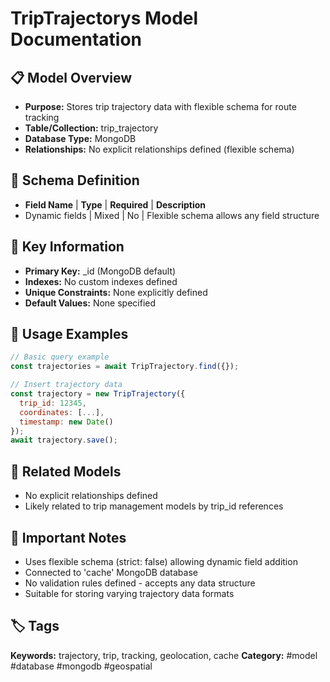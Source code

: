 # TripTrajectorys Model Documentation

## 📋 Model Overview
- **Purpose:** Stores trip trajectory data with flexible schema for route tracking
- **Table/Collection:** trip_trajectory
- **Database Type:** MongoDB
- **Relationships:** No explicit relationships defined (flexible schema)

## 🔧 Schema Definition
- **Field Name** | **Type** | **Required** | **Description**
- Dynamic fields | Mixed | No | Flexible schema allows any field structure

## 🔑 Key Information
- **Primary Key:** _id (MongoDB default)
- **Indexes:** No custom indexes defined
- **Unique Constraints:** None explicitly defined
- **Default Values:** None specified

## 📝 Usage Examples
```javascript
// Basic query example
const trajectories = await TripTrajectory.find({});

// Insert trajectory data
const trajectory = new TripTrajectory({
  trip_id: 12345,
  coordinates: [...],
  timestamp: new Date()
});
await trajectory.save();
```

## 🔗 Related Models
- No explicit relationships defined
- Likely related to trip management models by trip_id references

## 📌 Important Notes
- Uses flexible schema (strict: false) allowing dynamic field addition
- Connected to 'cache' MongoDB database
- No validation rules defined - accepts any data structure
- Suitable for storing varying trajectory data formats

## 🏷️ Tags
**Keywords:** trajectory, trip, tracking, geolocation, cache
**Category:** #model #database #mongodb #geospatial